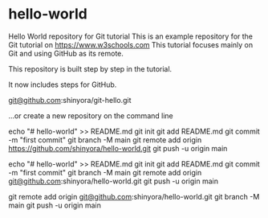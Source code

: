 # hello-world
Hello World repository for Git tutorial
This is an example repository for the Git tutorial on https://www.w3schools.com
This tutorial focuses mainly on Git and using GitHub as its remote.

This repository is built step by step in the tutorial.

It now includes steps for GitHub.

git@github.com:shinyora/git-hello.git

…or create a new repository on the command line

echo "# hello-world" >> README.md
git init
git add README.md
git commit -m "first commit"
git branch -M main
git remote add origin https://github.com/shinyora/hello-world.git
git push -u origin main

echo "# hello-world" >> README.md
git init
git add README.md
git commit -m "first commit"
git branch -M main
git remote add origin git@github.com:shinyora/hello-world.git
git push -u origin main

git remote add origin git@github.com:shinyora/hello-world.git
git branch -M main
git push -u origin main
